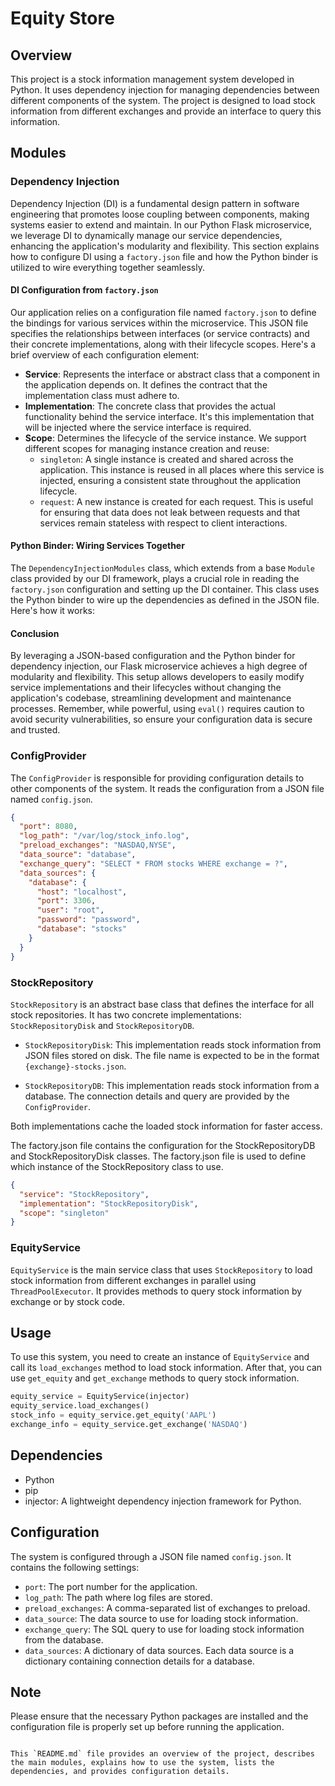 
# Equity Store

## Overview

This project is a stock information management system developed in Python. It uses dependency injection for managing dependencies between different components of the system. The project is designed to load stock information from different exchanges and provide an interface to query this information.

## Modules

### Dependency Injection


Dependency Injection (DI) is a fundamental design pattern in software engineering that promotes loose coupling between components, making systems easier to extend and maintain. In our Python Flask microservice, we leverage DI to dynamically manage our service dependencies, enhancing the application's modularity and flexibility. This section explains how to configure DI using a `factory.json` file and how the Python binder is utilized to wire everything together seamlessly.

#### DI Configuration from `factory.json`

Our application relies on a configuration file named `factory.json` to define the bindings for various services within the microservice. This JSON file specifies the relationships between interfaces (or service contracts) and their concrete implementations, along with their lifecycle scopes. Here's a brief overview of each configuration element:

- **Service**: Represents the interface or abstract class that a component in the application depends on. It defines the contract that the implementation class must adhere to.
- **Implementation**: The concrete class that provides the actual functionality behind the service interface. It's this implementation that will be injected where the service interface is required.
- **Scope**: Determines the lifecycle of the service instance. We support different scopes for managing instance creation and reuse:
  - `singleton`: A single instance is created and shared across the application. This instance is reused in all places where this service is injected, ensuring a consistent state throughout the application lifecycle.
  - `request`: A new instance is created for each request. This is useful for ensuring that data does not leak between requests and that services remain stateless with respect to client interactions.

#### Python Binder: Wiring Services Together

The `DependencyInjectionModules` class, which extends from a base `Module` class provided by our DI framework, plays a crucial role in reading the `factory.json` configuration and setting up the DI container. This class uses the Python binder to wire up the dependencies as defined in the JSON file. Here's how it works:

#### Conclusion

By leveraging a JSON-based configuration and the Python binder for dependency injection, our Flask microservice achieves a high degree of modularity and flexibility. This setup allows developers to easily modify service implementations and their lifecycles without changing the application's codebase, streamlining development and maintenance processes. Remember, while powerful, using `eval()` requires caution to avoid security vulnerabilities, so ensure your configuration data is secure and trusted.


### ConfigProvider

The `ConfigProvider` is responsible for providing configuration details to other components of the system. It reads the configuration from a JSON file named `config.json`.
```json
{
  "port": 8080,
  "log_path": "/var/log/stock_info.log",
  "preload_exchanges": "NASDAQ,NYSE",
  "data_source": "database",
  "exchange_query": "SELECT * FROM stocks WHERE exchange = ?",
  "data_sources": {
    "database": {
      "host": "localhost",
      "port": 3306,
      "user": "root",
      "password": "password",
      "database": "stocks"
    }
  }
}
```

### StockRepository

`StockRepository` is an abstract base class that defines the interface for all stock repositories. It has two concrete implementations: `StockRepositoryDisk` and `StockRepositoryDB`.

- `StockRepositoryDisk`: This implementation reads stock information from JSON files stored on disk. The file name is expected to be in the format `{exchange}-stocks.json`.

- `StockRepositoryDB`: This implementation reads stock information from a database. The connection details and query are provided by the `ConfigProvider`.

Both implementations cache the loaded stock information for faster access.

The factory.json file contains the configuration for the StockRepositoryDB and StockRepositoryDisk classes. 
The factory.json file is used to define which instance of the StockRepository class to use. 
```json
{
  "service": "StockRepository",
  "implementation": "StockRepositoryDisk",
  "scope": "singleton"
}

```


### EquityService

`EquityService` is the main service class that uses `StockRepository` to load stock information from different exchanges in parallel using `ThreadPoolExecutor`. It provides methods to query stock information by exchange or by stock code.

## Usage

To use this system, you need to create an instance of `EquityService` and call its `load_exchanges` method to load stock information. After that, you can use `get_equity` and `get_exchange` methods to query stock information.

```python
equity_service = EquityService(injector)
equity_service.load_exchanges()
stock_info = equity_service.get_equity('AAPL')
exchange_info = equity_service.get_exchange('NASDAQ')
```

## Dependencies

- Python
- pip
- injector: A lightweight dependency injection framework for Python.

## Configuration

The system is configured through a JSON file named `config.json`. It contains the following settings:

- `port`: The port number for the application.
- `log_path`: The path where log files are stored.
- `preload_exchanges`: A comma-separated list of exchanges to preload.
- `data_source`: The data source to use for loading stock information.
- `exchange_query`: The SQL query to use for loading stock information from the database.
- `data_sources`: A dictionary of data sources. Each data source is a dictionary containing connection details for a database.

## Note

Please ensure that the necessary Python packages are installed and the configuration file is properly set up before running the application.
```

This `README.md` file provides an overview of the project, describes the main modules, explains how to use the system, lists the dependencies, and provides configuration details.